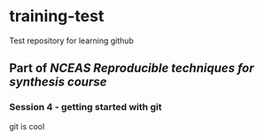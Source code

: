 # training-test
Test repository for learning github

## Part of *NCEAS Reproducible techniques for synthesis course*

### Session 4 - getting started with git

git is cool